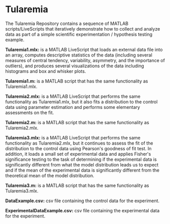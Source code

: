 # Tularemia
The Tularemia Repository contains a sequence of MATLAB scripts/LiveScripts that iteratively demonstrate how to collect and analyze data as part of a simple scientific experimentation / hypothesis testing example.

**Tularemia1.mlx:** is a MATLAB LiveScript that loads an external data file into an array, computes descriptive statistics of the data (including several measures of central tendency, variability, asymmetry, and the importance of outliers), and produces several visualizations of the data including histograms and box and whisker plots.

**Tularemia1.m:** is a MATLAB script that has the same functionality as Tularemia1.mlx.

**Tularemia2.mlx:** is a MATLAB LiveScript that performs the same functionality as Tularemia1.mlx, but it also fits a distribution to the control data using parameter estimation and performs some elementary assessments on the fit.

**Tularemia2.m:** is a MATLAB script that has the same functionality as Tularemia2.mlx.

**Tularemia3.mlx:** is a MATLAB LiveScript that performs the same functionality as Tularemia2.mlx, but it continues to assess the fit of the distribution to the control data using Pearson's goodness of fit test. In addition, it loads a small set of experimental data and applies Fisher's significance testing to the task of determining if the experimental data is significantly different from what the model distribution leads us to expect and if the mean of the experimental data is significantly different from the theoretical mean of the model distribution.

**Tularemia3.m:** is a MATLAB script that has the same functionality as Tularemia3.mlx.

**DataExample.csv:** csv file containing the control data for the experiment.

**ExperimentalDataExample.csv:** csv file containing the experimental data for the experiment.
